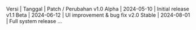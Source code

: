 Versi | Tanggal | Patch / Perubahan
v1.0 Alpha | 2024-05-10 | Initial release
v1.1 Beta | 2024-06-12 | UI improvement & bug fix
v2.0 Stable | 2024-08-01 | Full system release
...
